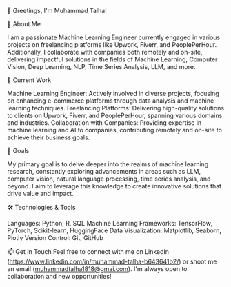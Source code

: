 👋 Greetings, I'm Muhammad Talha!


💼 About Me

I am a passionate Machine Learning Engineer currently engaged in various projects on freelancing platforms like Upwork, Fiverr, and PeoplePerHour. Additionally, I collaborate with companies both remotely and on-site, delivering impactful solutions in the fields of Machine Learning, Computer Vision, Deep Learning, NLP, Time Series Analysis, LLM, and more.

🔭 Current Work

Machine Learning Engineer: Actively involved in diverse projects, focusing on enhancing e-commerce platforms through data analysis and machine learning techniques.
Freelancing Platforms: Delivering high-quality solutions to clients on Upwork, Fiverr, and PeoplePerHour, spanning various domains and industries.
Collaboration with Companies: Providing expertise in machine learning and AI to companies, contributing remotely and on-site to achieve their business goals.

🥅 Goals

My primary goal is to delve deeper into the realms of machine learning research, constantly exploring advancements in areas such as LLM, computer vision, natural language processing, time series analysis, and beyond. I aim to leverage this knowledge to create innovative solutions that drive value and impact.

🛠️ Technologies & Tools

Languages: Python, R, SQL
Machine Learning Frameworks: TensorFlow, PyTorch, Scikit-learn, HuggingFace
Data Visualization: Matplotlib, Seaborn, Plotly
Version Control: Git, GitHub

📫 Get in Touch
Feel free to connect with me on LinkedIn (https://www.linkedin.com/in/muhammad-talha-b643641b2/) or shoot me an email (muhammadtalha1818@gmai.com). I'm always open to collaboration and new opportunities!

